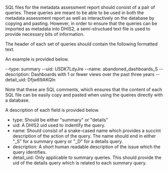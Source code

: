 SQL files for the metadata assessment report should consist of a pair of queries.
These queries are meant to be able to be used in both the metadata assessment
report as well as interactively on the database by copying and pasting. 
However, in order to ensure that the queries can be imported as metadata
into DHIS2, a semi-structued text file is used to provide necessary 
bits of information. 

The header of each set of queries should contain the following formatted text. 

An example is provided below. 

--type: summary
--uid: U5DK7LdyJre
--name: abandoned_dashboards_S
--description: Dashboards with 1 or fewer views over the past three years
--detail_uid: Dfjw69AKQln


Note that these are SQL comments, which ensures that the content of each SQL
file can be easily copy and pasted when using the queires directly 
with a database. 

A description of each field is provided below. 

- type: Should be either "summary" or "details"
- uid: A DHIS2 uid used to indentify the query. 
- name: Should consist of a snake-cased name which provides a succint description
of the action of the query. The name should end in either "_S" for a summary
query or "_D" for a details query. 
- description: A short human readable description of the issue which 
the query identifies. 
- detail_uid: Only applicable to summary queries. This should provide the uid
of the details query which is related to each summary query. 
